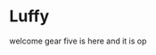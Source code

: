 # Luffy
welcome
gear five is here and it is op 
 
 
     
  
          
                             
                                    
                                                
                                                                  
                                         
                                       
                       
            
     
 
